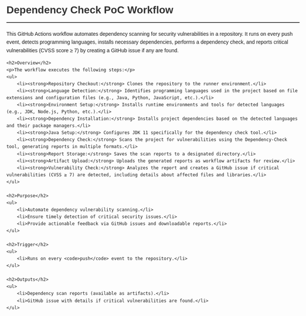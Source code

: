 <!DOCTYPE html>
<html lang="en">
<head>
    <meta charset="UTF-8">
    <meta name="viewport" content="width=device-width, initial-scale=1.0">
    <title>Dependency Check PoC Workflow</title>
    <style>
        body {
            font-family: Arial, sans-serif;
            line-height: 1.6;
            max-width: 800px;
            margin: 20px auto;
            padding: 0 20px;
        }
        h1 {
            color: #333;
            border-bottom: 2px solid #333;
            padding-bottom: 10px;
        }
        h2 {
            color: #555;
            margin-top: 20px;
        }
        ul {
            list-style-type: disc;
            margin-left: 20px;
        }
        li {
            margin-bottom: 10px;
        }
    </style>
</head>
<body>
    <h1>Dependency Check PoC Workflow</h1>
    <p>This GitHub Actions workflow automates dependency scanning for security vulnerabilities in a repository. It runs on every push event, detects programming languages, installs necessary dependencies, performs a dependency check, and reports critical vulnerabilities (CVSS score ≥ 7) by creating a GitHub issue if any are found.</p>

    <h2>Overview</h2>
    <p>The workflow executes the following steps:</p>
    <ul>
        <li><strong>Repository Checkout:</strong> Clones the repository to the runner environment.</li>
        <li><strong>Language Detection:</strong> Identifies programming languages used in the project based on file extensions and configuration files (e.g., Java, Python, JavaScript, etc.).</li>
        <li><strong>Environment Setup:</strong> Installs runtime environments and tools for detected languages (e.g., JDK, Node.js, Python, etc.).</li>
        <li><strong>Dependency Installation:</strong> Installs project dependencies based on the detected languages and their package managers.</li>
        <li><strong>Java Setup:</strong> Configures JDK 11 specifically for the dependency check tool.</li>
        <li><strong>Dependency Check:</strong> Scans the project for vulnerabilities using the Dependency-Check tool, generating reports in multiple formats.</li>
        <li><strong>Report Storage:</strong> Saves the scan reports to a designated directory.</li>
        <li><strong>Artifact Upload:</strong> Uploads the generated reports as workflow artifacts for review.</li>
        <li><strong>Vulnerability Check:</strong> Analyzes the report and creates a GitHub issue if critical vulnerabilities (CVSS ≥ 7) are detected, including details about affected files and libraries.</li>
    </ul>

    <h2>Purpose</h2>
    <ul>
        <li>Automate dependency vulnerability scanning.</li>
        <li>Ensure timely detection of critical security issues.</li>
        <li>Provide actionable feedback via GitHub issues and downloadable reports.</li>
    </ul>

    <h2>Trigger</h2>
    <ul>
        <li>Runs on every <code>push</code> event to the repository.</li>
    </ul>

    <h2>Outputs</h2>
    <ul>
        <li>Dependency scan reports (available as artifacts).</li>
        <li>GitHub issue with details if critical vulnerabilities are found.</li>
    </ul>
</body>
</html>
